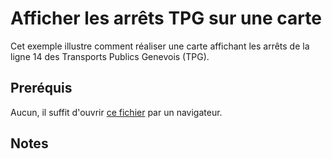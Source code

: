 # Afficher les arrêts TPG sur une carte

Cet exemple illustre comment réaliser une carte affichant les arrêts de la ligne 14 des Transports Publics Genevois (TPG).

## Preréquis

Aucun, il suffit d'ouvrir [ce fichier](src/index.html) par un navigateur.

## Notes

